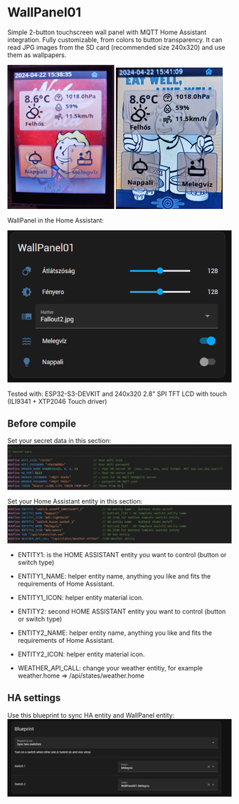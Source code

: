 # WallPanel01

Simple 2-button touchscreen wall panel with MQTT Home Assistant integration. Fully customizable, from colors to button transparency. It can read JPG images from the SD card (recommended size 240x320) and use them as wallpapers.

![alt text](1-1.png)
![alt text](2-1.png)


WallPanel in the Home Assistant:

![alt text](image-2.png)

Tested with:
ESP32-S3-DEVKIT and 240x320 2.8" SPI TFT LCD with touch (ILI9341 + XTP2046 Touch driver)

## Before compile
Set your secret data in this section:
![alt text](image.png)

Set your Home Assistant entity in this section:
![alt text](image-1.png)

* ENTITY1: is the HOME ASSISTANT entity you want to control (button or switch type) 
* ENTITY1_NAME: helper entity name, anything you like and fits the requirements of Home Assistant.
* ENTITY1_ICON: helper entity material icon.

* ENTITY2: second HOME ASSISTANT entity you want to control (button or switch type)
* ENTITY2_NAME: helper entity name, anything you like and fits the requirements of Home Assistant.
* ENTITY2_ICON: helper entity material icon.
* WEATHER_API_CALL: change your weather entitiy, for example weather.home => /api/states/weather.home

## HA settings

Use this blueprint to sync HA entity and WallPanel entity:
![alt text](image-3.png)



